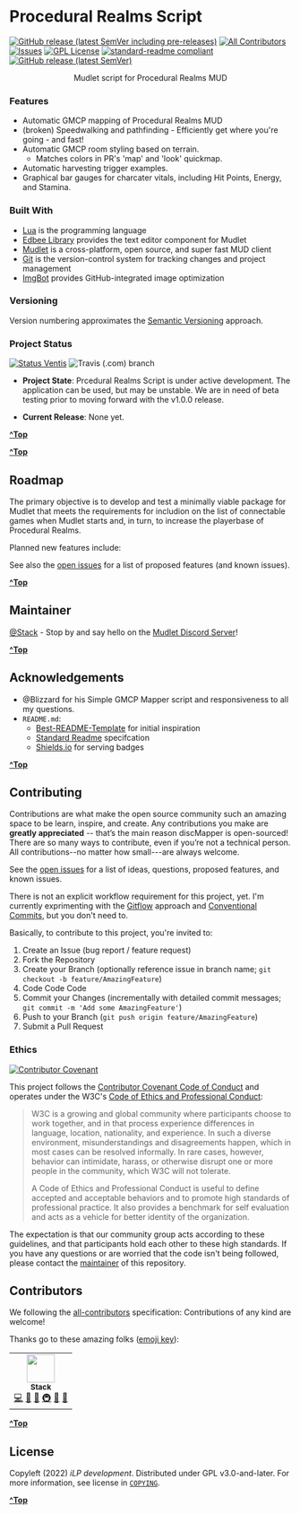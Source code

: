 # Procedural Realms Script

<!-- PROJECT BANNER 
<div>
    <br />
    <p align="center">
        <a href=".github/images/discMapper_logo.png">
          <img src=".github/images/discMapper_logo.png" alt="discMapper Logo" width="auto" height="auto">
        </a>
    </p>  
</div>
-->

<!-- PROJECT BADGES -->
[![GitHub release (latest SemVer including pre-releases)](https://img.shields.io/github/v/release/iLPdev/discMapper?include_prereleases&sort=semver&style=flat-square)](https://github.com/iLPdev/discMapper/releases/latest) <!-- ALL-CONTRIBUTORS-BADGE:START - Do not remove or modify this section -->[![All Contributors](https://img.shields.io/badge/all_contributors-1-orange.svg?style=flat-square)](#contributors-)<!-- ALL-CONTRIBUTORS-BADGE:END --> [![Issues][issues-shield]][issues-url]
[![GPL License][license-shield]][license-url]
[![standard-readme compliant][standard-readme-shield]][standard-readme-url]
[![GitHub release (latest SemVer)](https://img.shields.io/github/v/release/Mudlet/Mudlet?style=flat-square&label=client&sort=semver)](https://github.com/Mudlet/Mudlet/releases/latest)

<!-- SHORT DESCRIPTION -->
<p align="center">
    Mudlet script for Procedural Realms MUD
    <br />
</p>

<!-- LONG DESCRIPTION 
The discMapper project gives [Discworld MUD](http://discworld.starturtle.net/lpc) players improved access to the advanced mapping features of the [Mudlet](https://www.mudlet.org) MUD client. By leveraging the specific "out of band" packets sent by Discworld MUD's server, discMapper correcly identifies rooms, stops creation of duplicate rooms, and accurately tracks your character's location on the map as you move about the disc. Additional convenience features include autosetting colors and symbols on the map based on the room type.

Project Link: [https://github.com/iLPdev/discMapper]
-->

<!-- TABLE OF CONTENTS 
## Table of Contents

- [Background](#background)
- [Install](#install)
- [Usage](#usage)
- [Roadmap](#roadmap)
- [Maintainer](#maintainer)
- [Acknowledgements](#acknowledgements)
- [Contributing](#contributing)
- [License](#license)
-->
<!-- ABOUT THE PROJECT 
## Background

<p align="center">
    <a href=".github/images/screenshot_0.6.0-beta_downtown_AM.jpg" alt="" title="Downtown Ankh-Morpork"><img src=".github/images/screenshot_0.6.0-beta_downtown_AM.jpg" height="300" align="left"/></a> <a href=".github/images/screenshot_0.6.0-beta_styleRooms.jpg" alt="" title="Downtown Ankh-Morpork"><img src=".github/images/screenshot_0.6.0-beta_styleRooms.jpg" height="300" align="float"/></a>
</p>

### History

The discMapper project was unofficially started sometime during the early weeks of April 2020. The Coronavirus Pandemic and Stay-at-Home orders prompted [@Stack](https://github.com/iLPdev) to make an unexpected return to MUDs after more than two decades. A robust and stable LPmud derivative under continuous development since 1991, [Discworld MUD](http://discworld.starturtle.net/lpc) seemed like a promising quarantine-life distraction from our collective global trauma. Various MUD clients were tested. Among them, [Mudlet](https://www.mudlet.org) appeared the most desirable. Unfortunately, of the regular 80-100 online Discworld players, almost none appeared to be using Mudlet due to a severe lack of game-specific scripts relative to an old, alternative MUD client. A college try was made with the amazing scripts available for the alternative client, but it was too late... Mudlet's clean, modern appeal and advanced features had already won out -- if only there were Mudlet scripts for Discworld MUD.

Inspired and seeking assistance in learning, the [Mudlet Discord chat server](https://discord.gg/S9zVg7H) was found to be a friendly, engaging community of creative and dedicatedly caring coders. After several weeks of struggling to achieve reliable mapping with text-based detection routines, a basic GMCP room detection approach was developed as possible solution. Considerable progress was made in learning and incoporating game-specific GMCP support into an existing [generic mapping script](https://github.com/Mudlet/Mudlet/blob/development/src/mudlet-lua/lua/generic-mapper/generic_mapper.xml).

On May 24, 2020, [@vadi2](https://github.com/vadi2) was gracious enough to volunteer three hours helping @Stack live on a public audio chat. After initial assessment of the unique challenges of developing a custon mapping script for Discworld MUD, we spent a brief period exploring extension of the [IRE mapping script](https://github.com/IRE-Mudlet-Mapping/ire-mapping-script), but affirmed the lack of GMCP exit data supplied by [FluffOS](<(https://github.com/fluffos/fluffos)>) was too great an obstacle. A return was made to the hybrid approach of adding GMCP room detection/indexing to the text-based exit detection of the generic mapping script included with Mudlet. At the end of three hours, we had achieved basic functionality with only a couple minor issues.

Unfortunately, it was soon realized that cleanly installing this initial version of the discMapper to a new Mudlet profile with no prior mapping settings caused the script to break entirely. Many confused hours were spent chasing quasi-solutions and residue problems until it became painfully clear that a more rigorously tracked and structured approach would be required: Enter this project's GitHub repository.

Having a wealth of various IT-related and HTML/CSS development experience but virtually no experience in modern software development, frustration has (mostly) been overcome by an eagerness to learn and true enjoyment of the process -- especially the Mudlet community (see [Acknowledgments](#acknowledgements)).

The repo started with a [README-first approach](https://tom.preston-werner.com/2010/08/23/readme-driven-development.html) to conceptualize how best to go about this project. discMapper was open-sourced upon conception.

#### Milestones

- v0.1.0-alpha - Initial
- v0.1.2-alpha - Core mapping features with GMCP support
- v0.2.1-beta - Help system and configuration functional
- v0.3.0-beta - Automated updates implemented
- v0.4.0-beta - Room Styling implemented
- v0.5.0-beta - Clean install process and initial default colors

### Vision

As complement to a planned Mudlet UI for Discworld MUD, the aim of this project is to provide existing and potential players with a newbie-friendly (accessible) and reliable means to map and navigate the Discworld MUD in an elegeant, modern MUD client. In line with that aim, the goal of this project is to release a Mudlet package with all the requisite aliases, triggers, and scripts. Ultimately, my hope is that discMapper might become a part of a larger Mudlet package for Discworld MUD, including guild-specific UI feature setss.
-->
### Features

- Automatic GMCP mapping of Procedural Realms MUD
- (broken) Speedwalking and pathfinding - Efficiently get where you're going - and fast!
- Automatic GMCP room styling based on terrain.
  - Matches colors in PR's 'map' and 'look' quickmap.
- Automatic harvesting trigger examples.
- Graphical bar gauges for charcater vitals, including Hit Points, Energy, and Stamina.

### Built With

- [Lua](https://www.lua.org) is the programming language
- [Edbee Library](https://github.com/edbee/edbee-lib) provides the text editor component for Mudlet
- [Mudlet](https://github.com/Mudlet/Mudlet) is a cross-platform, open source, and super fast MUD client
- [Git](https://git-scm.com) is the version-control system for tracking changes and project management
- [ImgBot](https://github.com/dabutvin/Imgbot) provides GitHub-integrated image optimization

### Versioning

Version numbering approximates the [Semantic Versioning](http://semver.org) approach.

### Project Status
<!-- Describe the current release and any notes about the current state of the project. Examples: currently compiles on your host machine, but is not cross-compiling for ARM, APIs are not set, feature not implemented, etc. -->

[![Status Ventis][status-ventis]][andivionian-status-classifier] ![Travis (.com) branch](https://img.shields.io/travis/com/iLPdev/discMapper/develop?style=flat)

- **Project State**: Prcedural Realms Script is under active development. The application can be used, but may be unstable. We are in need of beta testing prior to moving forward with the v1.0.0 release.

- **Current Release**: None yet.

**[^Top](#table-of-contents)**

<!-- GETTING STARTED 
## Install

The [Mudlet Makers](https://github.com/Mudlet/Mudlet/graphs/contributors) could not have made it easier to install preconfigured custom aliases, triggers, scripts, keybindings, and UIs.

### One-Click Install Method

Copy/paste the following command into Mudlet's input line to install discMapper:

```lua
lua function d(a,b)if not b:find("oci",1,true)then return end installPackage(b)os.remove(b)cecho("<lime_green>discMapper package installed!\n")end registerAnonymousEventHandler("sysDownloadDone","d")downloadFile(getMudletHomeDir().."/oci.mpackage","https://github.com/iLPdev/discMapper/releases/download/v0.5.0-beta/discMapper_v0.5.0-beta.mpackage")
```

### Package Install Method

Just like any other package as of Mudlet v4.8+, you may install discMapper by simply dragging and droppping the package file into Mudlet. discMapper will then be merged into your active Mudlet profile, and you may delete the original file.

To install discMapper, just follow these steps:

1. Locate the [latest release](https://github.com/iLPdev/discMapper/releases/latest) of discMapper.
1. Download the .mpackage file listed under Assets.
1. Open Mudlet on your operating system of choice.
1. Open an existing Discworld MUD profile or create a new one.
1. Locate the saved file on your PC.
1. Drag and drop the file into your open Discworld MUD profile.
1. Optionally, delete the .mpackage file from your computer.

### Dependencies

<a href="https://www.mudlet.org"><img src="https://www.mudlet.org/wp-content/uploads/2017/08/mudlet-wp-logo.png" alt="Mudlet" width="120" height="auto"></a>

- [Game-icons.net Font](https://github.com/toddfast/game-icons-net-font) v20200315 by Todd Fast provides 3,000+ map room symbols
- [Mudlet][mudlet-url] MUD Client application must obviously be installed on your operating system (Windows, MacOS, and Linux)

### Getting the Source

The discMapper project is [hosted on GitHub](https://github.com/iLPdev/discMapper). All versions of the repository are available as [releases](https://github.com/iLPdev/discMapper/releases).

You can also clone the entire project directly with this command: `git clone git@github.com:iLPdev/discMapper.git`

**[^Top](#table-of-contents)**
-->
<!-- USAGE EXAMPLES 
## Usage

<!-- Code block illustrating common usage.
     If CLI compatible, code block indicating common usage.
     Use this space to show useful examples of how a project can be used. Additional screenshots, code examples and demos work well in this space. You may also link to more resources.
     Cover basic choices that may affect usage: for instance, if JavaScript, cover promises/callbacks, ES6 here.
     If relevant, point to a runnable file for the usage code. 

To get started, connect to Discworld MUD in Mudlet and then enter `map basics` at the prompt.

A simple help system covering basic usage, most commands, and configuration options is available by issuing the `map help` command at the prompt.

<!-- _For more examples, please refer to the [Documentation](https://example.com)_ -->

**[^Top](#table-of-contents)**

<!-- ROADMAP -->
## Roadmap

The primary objective is to develop and test a minimally viable package for Mudlet that meets the requirements for includion on the list of connectable games when Mudlet starts and, in turn, to increase the playerbase of Procedural Realms.

Planned new features include:

See also the [open issues](https://github.com/iLPdev/prs/issues) for a list of proposed features (and known issues).

**[^Top](#table-of-contents)**

<!-- MAINTAINER(S) -->
## Maintainer

[@Stack](https://github.com/iLPdev) - Stop by and say hello on the [Mudlet Discord Server](https://discordapp.com/invite/kuYvMQ9)!

**[^Top](#table-of-contents)**

<!-- ACKNOWLEDGEMENTS -->
## Acknowledgements

<!-- State anyone or anything that significantly helped with the development of your project.
     State public contact hyper-links if applicable. -->

- @Blizzard for his Simple GMCP Mapper script and responsiveness to all my questions.
- `README.md`:
  - [Best-README-Template](https://github.com/othneildrew/Best-README-Template) for initial inspiration
  - [Standard Readme](https://github.com/RichardLitt/standard-readme) specifcation
  - [Shields.io](https://shields.io/) for serving badges

**[^Top](#table-of-contents)**

<!-- CONTRIBUTING -->
## Contributing

Contributions are what make the open source community such an amazing space to be learn, inspire, and create. Any contributions you make are **greatly appreciated** -- that’s the main reason discMapper is open-sourced! There are so many ways to contribute, even if you’re not a technical person. All contributions--no matter how small---are always welcome. 

See the [open issues](https://github.com/iLPdev/prs/issues) for a list of ideas, questions, proposed features, and known issues.

There is not an explicit workflow requirement for this project, yet. I'm currently exprimenting with the [Gitflow](https://nvie.com/posts/a-successful-git-branching-model/) approach and [Conventional Commits](https://www.conventionalcommits.org/), but you don't need to.

Basically, to contribute to this project, you're invited to:

1. Create an Issue (bug report / feature request)
1. Fork the Repository
1. Create your Branch (optionally reference issue in branch name; `git checkout -b feature/AmazingFeature`)
1. Code Code Code
1. Commit your Changes (incrementally with detailed commit messages; `git commit -m 'Add some AmazingFeature'`)
1. Push to your Branch (`git push origin feature/AmazingFeature`)
1. Submit a Pull Request

### Ethics

[![Contributor Covenant](https://img.shields.io/badge/Contributor%20Covenant-v2.0%20adopted-ff69b4.svg)](CODE_OF_CONDUCT.md)

This project follows the [Contributor Covenant Code of Conduct](CODE_OF_CONDUCT.md) and operates under the W3C's [Code of Ethics and Professional Conduct](https://www.w3.org/Consortium/cepc):

> W3C is a growing and global community where participants choose to work
> together, and in that process experience differences in language, location,
> nationality, and experience. In such a diverse environment, misunderstandings
> and disagreements happen, which in most cases can be resolved informally. In
> rare cases, however, behavior can intimidate, harass, or otherwise disrupt one
> or more people in the community, which W3C will not tolerate.
>
> A Code of Ethics and Professional Conduct is useful to define accepted and
> acceptable behaviors and to promote high standards of professional
> practice. It also provides a benchmark for self evaluation and acts as a
> vehicle for better identity of the organization.

The expectation is that our community group acts according to these guidelines, and that participants hold each other to these high standards. If you have any questions or are worried that the code isn't being followed, please contact the [maintainer](#maintainer) of this repository.

## Contributors

We following the [all-contributors][ac-url] specification: Contributions of any kind are welcome!

Thanks go to these amazing folks ([emoji key](https://allcontributors.org/docs/en/emoji-key)):

<!-- ALL-CONTRIBUTORS-LIST:START - Do not remove or modify this section -->
<!-- prettier-ignore-start -->
<!-- markdownlint-disable -->
<table>
  <tr>
    <td align="center"><a href="http://ilpdev.com"><img src="https://avatars1.githubusercontent.com/u/1428343?v=4" width="50px;" alt=""/><br /><sub><b>Stack</b></sub></a><br /><a href="https://github.com/iLPdev/discMapper/commits?author=iLPdev" title="Code">💻</a> <a href="#design-iLPdev" title="Design">🎨</a> <a href="https://github.com/iLPdev/discMapper/commits?author=iLPdev" title="Documentation">📖</a> <a href="#infra-iLPdev" title="Infrastructure (Hosting, Build-Tools, etc)">🚇</a> <a href="#maintenance-iLPdev" title="Maintenance">🚧</a> <a href="#projectManagement-iLPdev" title="Project Management">📆</a></td>
  </tr>
</table>
<!-- markdownlint-enable -->
<!-- prettier-ignore-end -->
<!-- ALL-CONTRIBUTORS-LIST:END -->

**[^Top](#table-of-contents)**

<!-- LICENSE -- Must be last section. -->
## License

Copyleft (2022) _iLP development_. Distributed under GPL v3.0-and-later. For more
information, see license in [`COPYING`](https://github.com/iLPdev/discMapper/blob/master/COPYING).

**[^Top](#table-of-contents)**

<!-- MARKDOWN LINKS & IMAGES -->
<!-- https://www.markdownguide.org/basic-syntax/#reference-style-links -->
[contributors-shield]: https://img.shields.io/github/contributors/iLPdev/prs.svg?style=flat-square
[contributors-url]: https://github.com/iLPdev/prs/graphs/contributors
[forks-shield]: https://img.shields.io/github/forks/iLPdev/prs.svg?style=flat-square
[forks-url]: https://github.com/iLPdev/prs/network/members
[stars-shield]: https://img.shields.io/github/stars/iLPdev/prs.svg?style=flat-square
[stars-url]: https://github.com/iLPdev/prsstargazers
[issues-shield]: https://img.shields.io/github/issues/iLPdev/prs.svg?style=flat-square
[issues-url]: https://github.com/iLPdev/prs/issues
[license-shield]: https://img.shields.io/github/license/iLPdev/prs.svg?style=flat-square
[license-url]: https://github.com/iLPdev/prs/blob/master/LICENSE.txt
[standard-readme-shield]: https://img.shields.io/badge/readme%20style-standard-brightgreen.svg?style=flat-square
[standard-readme-url]: https://github.com/RichardLitt/standard-readme
[andivionian-status-classifier]: https://github.com/ForNeVeR/andivionian-status-classifier#status-ventis-
[status-ventis]: https://img.shields.io/badge/status-ventis-yellow.svg
[mudlet-url]: https://www.mudlet.org
[ac-url]: https://github.com/all-contributors/all-contributors
